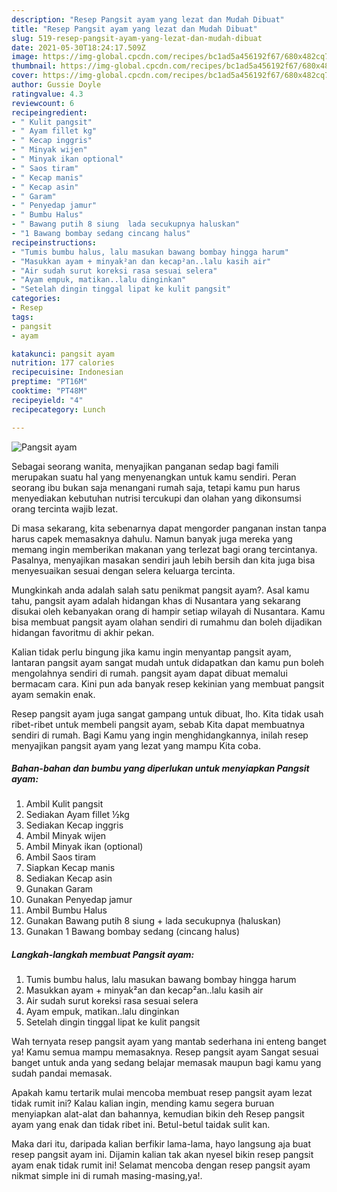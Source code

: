 ```yaml
---
description: "Resep Pangsit ayam yang lezat dan Mudah Dibuat"
title: "Resep Pangsit ayam yang lezat dan Mudah Dibuat"
slug: 519-resep-pangsit-ayam-yang-lezat-dan-mudah-dibuat
date: 2021-05-30T18:24:17.509Z
image: https://img-global.cpcdn.com/recipes/bc1ad5a456192f67/680x482cq70/pangsit-ayam-foto-resep-utama.jpg
thumbnail: https://img-global.cpcdn.com/recipes/bc1ad5a456192f67/680x482cq70/pangsit-ayam-foto-resep-utama.jpg
cover: https://img-global.cpcdn.com/recipes/bc1ad5a456192f67/680x482cq70/pangsit-ayam-foto-resep-utama.jpg
author: Gussie Doyle
ratingvalue: 4.3
reviewcount: 6
recipeingredient:
- " Kulit pangsit"
- " Ayam fillet kg"
- " Kecap inggris"
- " Minyak wijen"
- " Minyak ikan optional"
- " Saos tiram"
- " Kecap manis"
- " Kecap asin"
- " Garam"
- " Penyedap jamur"
- " Bumbu Halus"
- " Bawang putih 8 siung  lada secukupnya haluskan"
- "1 Bawang bombay sedang cincang halus"
recipeinstructions:
- "Tumis bumbu halus, lalu masukan bawang bombay hingga harum"
- "Masukkan ayam + minyak²an dan kecap²an..lalu kasih air"
- "Air sudah surut koreksi rasa sesuai selera"
- "Ayam empuk, matikan..lalu dinginkan"
- "Setelah dingin tinggal lipat ke kulit pangsit"
categories:
- Resep
tags:
- pangsit
- ayam

katakunci: pangsit ayam 
nutrition: 177 calories
recipecuisine: Indonesian
preptime: "PT16M"
cooktime: "PT48M"
recipeyield: "4"
recipecategory: Lunch

---
```



![Pangsit ayam](https://img-global.cpcdn.com/recipes/bc1ad5a456192f67/680x482cq70/pangsit-ayam-foto-resep-utama.jpg)

Sebagai seorang wanita, menyajikan panganan sedap bagi famili merupakan suatu hal yang menyenangkan untuk kamu sendiri. Peran seorang ibu bukan saja menangani rumah saja, tetapi kamu pun harus menyediakan kebutuhan nutrisi tercukupi dan olahan yang dikonsumsi orang tercinta wajib lezat.

Di masa  sekarang, kita sebenarnya dapat mengorder panganan instan tanpa harus capek memasaknya dahulu. Namun banyak juga mereka yang memang ingin memberikan makanan yang terlezat bagi orang tercintanya. Pasalnya, menyajikan masakan sendiri jauh lebih bersih dan kita juga bisa menyesuaikan sesuai dengan selera keluarga tercinta. 



Mungkinkah anda adalah salah satu penikmat pangsit ayam?. Asal kamu tahu, pangsit ayam adalah hidangan khas di Nusantara yang sekarang disukai oleh kebanyakan orang di hampir setiap wilayah di Nusantara. Kamu bisa membuat pangsit ayam olahan sendiri di rumahmu dan boleh dijadikan hidangan favoritmu di akhir pekan.

Kalian tidak perlu bingung jika kamu ingin menyantap pangsit ayam, lantaran pangsit ayam sangat mudah untuk didapatkan dan kamu pun boleh mengolahnya sendiri di rumah. pangsit ayam dapat dibuat memalui bermacam cara. Kini pun ada banyak resep kekinian yang membuat pangsit ayam semakin enak.

Resep pangsit ayam juga sangat gampang untuk dibuat, lho. Kita tidak usah ribet-ribet untuk membeli pangsit ayam, sebab Kita dapat membuatnya sendiri di rumah. Bagi Kamu yang ingin menghidangkannya, inilah resep menyajikan pangsit ayam yang lezat yang mampu Kita coba.

<!--inarticleads1-->

##### Bahan-bahan dan bumbu yang diperlukan untuk menyiapkan Pangsit ayam:

1. Ambil  Kulit pangsit
1. Sediakan  Ayam fillet ½kg
1. Sediakan  Kecap inggris
1. Ambil  Minyak wijen
1. Ambil  Minyak ikan (optional)
1. Ambil  Saos tiram
1. Siapkan  Kecap manis
1. Sediakan  Kecap asin
1. Gunakan  Garam
1. Gunakan  Penyedap jamur
1. Ambil  Bumbu Halus
1. Gunakan  Bawang putih 8 siung + lada secukupnya (haluskan)
1. Gunakan 1 Bawang bombay sedang (cincang halus)




<!--inarticleads2-->

##### Langkah-langkah membuat Pangsit ayam:

1. Tumis bumbu halus, lalu masukan bawang bombay hingga harum
1. Masukkan ayam + minyak²an dan kecap²an..lalu kasih air
1. Air sudah surut koreksi rasa sesuai selera
1. Ayam empuk, matikan..lalu dinginkan
1. Setelah dingin tinggal lipat ke kulit pangsit




Wah ternyata resep pangsit ayam yang mantab sederhana ini enteng banget ya! Kamu semua mampu memasaknya. Resep pangsit ayam Sangat sesuai banget untuk anda yang sedang belajar memasak maupun bagi kamu yang sudah pandai memasak.

Apakah kamu tertarik mulai mencoba membuat resep pangsit ayam lezat tidak rumit ini? Kalau kalian ingin, mending kamu segera buruan menyiapkan alat-alat dan bahannya, kemudian bikin deh Resep pangsit ayam yang enak dan tidak ribet ini. Betul-betul taidak sulit kan. 

Maka dari itu, daripada kalian berfikir lama-lama, hayo langsung aja buat resep pangsit ayam ini. Dijamin kalian tak akan nyesel bikin resep pangsit ayam enak tidak rumit ini! Selamat mencoba dengan resep pangsit ayam nikmat simple ini di rumah masing-masing,ya!.

